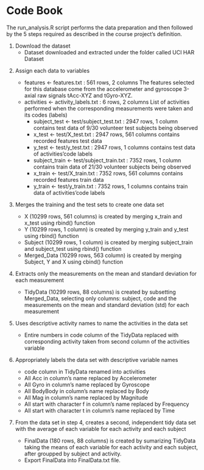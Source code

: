 # Code Book

The run_analysis.R script performs the data preparation and then followed by the 5 steps required as described in the course project’s definition.

  1) Download the dataset
      - Dataset downloaded and extracted under the folder called UCI HAR Dataset

  2. Assign each data to variables
      - features <- features.txt : 561 rows, 2 columns
         The features selected for this database come from the accelerometer and gyroscope 3-axial raw signals tAcc-XYZ and tGyro-XYZ.
      - activities <- activity_labels.txt : 6 rows, 2 columns
          List of activities performed when the corresponding measurements were taken and its codes (labels)
        - subject_test <- test/subject_test.txt : 2947 rows, 1 column
          contains test data of 9/30 volunteer test subjects being observed
        - x_test <- test/X_test.txt : 2947 rows, 561 columns
          contains recorded features test data
        - y_test <- test/y_test.txt : 2947 rows, 1 columns
          contains test data of activities’code labels
        - subject_train <- test/subject_train.txt : 7352 rows, 1 column
          contains train data of 21/30 volunteer subjects being observed
        - x_train <- test/X_train.txt : 7352 rows, 561 columns
          contains recorded features train data
        - y_train <- test/y_train.txt : 7352 rows, 1 columns
          contains train data of activities’code labels

  3. Merges the training and the test sets to create one data set
        - X (10299 rows, 561 columns) is created by merging x_train and x_test using rbind() function
        - Y (10299 rows, 1 column) is created by merging y_train and y_test using rbind() function
        - Subject (10299 rows, 1 column) is created by merging subject_train and subject_test using rbind() function
        - Merged_Data (10299 rows, 563 column) is created by merging Subject, Y and X using cbind() function

  4. Extracts only the measurements on the mean and standard deviation for each measurement
        - TidyData (10299 rows, 88 columns) is created by subsetting Merged_Data, selecting only columns: subject, code and the measurements on the mean and standard deviation (std) for each measurement

  5. Uses descriptive activity names to name the activities in the data set
        - Entire numbers in code column of the TidyData replaced with corresponding activity taken from second column of the activities variable

  6. Appropriately labels the data set with descriptive variable names
        - code column in TidyData renamed into activities
        - All Acc in column’s name replaced by Accelerometer
        - All Gyro in column’s name replaced by Gyroscope
        - All BodyBody in column’s name replaced by Body
        - All Mag in column’s name replaced by Magnitude
        - All start with character f in column’s name replaced by Frequency
        - All start with character t in column’s name replaced by Time

  7. From the data set in step 4, creates a second, independent tidy data set with the average of each variable for each activity and each subject
        - FinalData (180 rows, 88 columns) is created by sumarizing TidyData taking the means of each variable for each activity and each subject, after groupped by subject and activity.
        - Export FinalData into FinalData.txt file.
